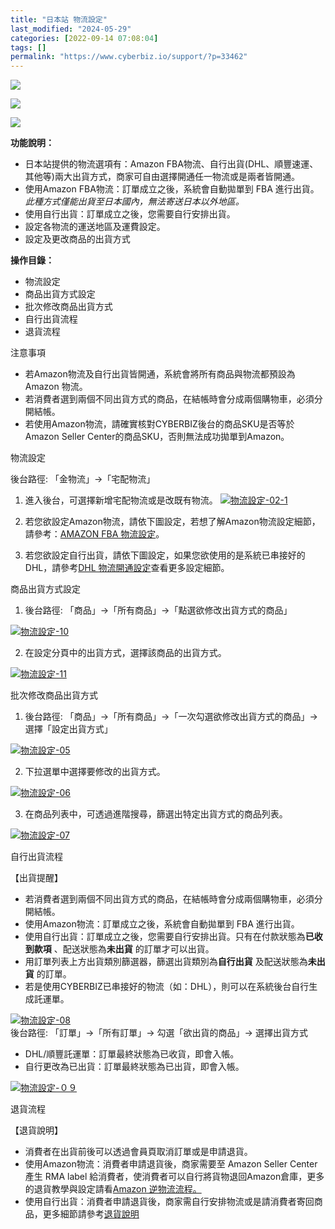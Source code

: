 ```yaml
---
title: "日本站 物流設定"
last_modified: "2024-05-29"
categories: [2022-09-14 07:08:04]
tags: []
permalink: "https://www.cyberbiz.io/support/?p=33462"
---
```


![](https://www.cyberbiz.io/support/wp-content/uploads/2021/09/wp-主視覺bar-1024x321.png)

![](https://www.cyberbiz.io/support/wp-content/uploads/適用站別.png)

[![](https://www.cyberbiz.io/support/wp-content/uploads/日本站.png)](https://www.cyberbiz.io/support/?page_id=33456)

**功能說明：**  

* 日本站提供的物流選項有：Amazon FBA物流、自行出貨(DHL、順豐速運、其他等)兩大出貨方式，商家可自由選擇開通任一物流或是兩者皆開通。
* 使用Amazon FBA物流：訂單成立之後，系統會自動拋單到 FBA 進行出貨。 _此種方式僅能出貨至日本國內，無法寄送日本以外地區。_
* 使用自行出貨：訂單成立之後，您需要自行安排出貨。
* 設定各物流的運送地區及運費設定。
* 設定及更改商品的出貨方式

**操作目錄：**

* 物流設定
* 商品出貨方式設定
* 批次修改商品出貨方式
* 自行出貨流程
* 退貨流程

注意事項  

* 若Amazon物流及自行出貨皆開通，系統會將所有商品與物流都預設為 Amazon 物流。
* 若消費者選到兩個不同出貨方式的商品，在結帳時會分成兩個購物車，必須分開結帳。
* 若使用Amazon物流，請確實核對CYBERBIZ後台的商品SKU是否等於Amazon Seller Center的商品SKU，否則無法成功拋單到Amazon。 


物流設定  

後台路徑: 「金物流」→「宅配物流」  


1. 進入後台，可選擇新增宅配物流或是改既有物流。 [![物流設定-02-1](https://www.cyberbiz.io/support/wp-content/uploads/北美站-物流設定01.png)](https://www.cyberbiz.io/support/wp-content/uploads/北美站-物流設定01.png)


2. 若您欲設定Amazon物流，請依下圖設定，若想了解Amazon物流設定細節，請參考：[AMAZON FBA 物流設定](https://www.cyberbiz.io/support/?p=20676)。 


3. 若您欲設定自行出貨，請依下圖設定，如果您欲使用的是系統已串接好的DHL，請參考[DHL 物流開通設定](https://www.cyberbiz.io/support/?p=29664)查看更多設定細節。 


商品出貨方式設定  


1. 後台路徑: 「商品」→「所有商品」→「點選欲修改出貨方式的商品」   

[![物流設定-10](https://www.cyberbiz.io/support/wp-content/uploads/物流設定-10.jpg)](https://www.cyberbiz.io/support/wp-content/uploads/物流設定-10.jpg)



2. 在設定分頁中的出貨方式，選擇該商品的出貨方式。   

[![物流設定-11](https://www.cyberbiz.io/support/wp-content/uploads/物流設定-11.jpg)](https://www.cyberbiz.io/support/wp-content/uploads/物流設定-11.jpg)



批次修改商品出貨方式  


1. 後台路徑: 「商品」→「所有商品」→「一次勾選欲修改出貨方式的商品」→選擇「設定出貨方式」   

[![物流設定-05](https://www.cyberbiz.io/support/wp-content/uploads/物流設定-05.jpg)](https://www.cyberbiz.io/support/wp-content/uploads/物流設定-05.jpg)



2. 下拉選單中選擇要修改的出貨方式。   

[![物流設定-06](https://www.cyberbiz.io/support/wp-content/uploads/物流設定-06.jpg)](https://www.cyberbiz.io/support/wp-content/uploads/物流設定-06.jpg)



3. 在商品列表中，可透過進階搜尋，篩選出特定出貨方式的商品列表。   

[![物流設定-07](https://www.cyberbiz.io/support/wp-content/uploads/物流設定-07.jpg)](https://www.cyberbiz.io/support/wp-content/uploads/物流設定-07.jpg)



自行出貨流程  

【出貨提醒】  


* 若消費者選到兩個不同出貨方式的商品，在結帳時會分成兩個購物車，必須分開結帳。
* 使用Amazon物流：訂單成立之後，系統會自動拋單到 FBA 進行出貨。
* 使用自行出貨：訂單成立之後，您需要自行安排出貨。只有在付款狀態為**已收到款項** 、配送狀態為**未出貨** 的訂單才可以出貨。
* 用訂單列表上方出貨類別篩選器，篩選出貨類別為**自行出貨** 及配送狀態為**未出貨** 的訂單。 
* 若是使用CYBERBIZ已串接好的物流（如：DHL），則可以在系統後台自行生成託運單。 

[![物流設定-08](https://www.cyberbiz.io/support/wp-content/uploads/物流設定-08.jpg)](https://www.cyberbiz.io/support/wp-content/uploads/物流設定-08.jpg)  
後台路徑: 「訂單」→「所有訂單」→ 勾選「欲出貨的商品」→ 選擇出貨方式  

* DHL/順豐託運單：訂單最終狀態為已收貨，即會入帳。
* 自行更改為已出貨：訂單最終狀態為已出貨，即會入帳。

[![物流設定-０９](https://www.cyberbiz.io/support/wp-content/uploads/物流設定-０９.jpg)](https://www.cyberbiz.io/support/wp-content/uploads/物流設定-０９.jpg)  

退貨流程  

【退貨說明】  


* 消費者在出貨前後可以透過會員頁取消訂單或是申請退貨。
* 使用Amazon物流：消費者申請退貨後，商家需要至 Amazon Seller Center 產生 RMA label 給消費者，使消費者可以自行將貨物退回Amazon倉庫，更多的退貨教學與設定請看[Amazon 逆物流流程。](https://www.cyberbiz.io/support/?p=30948#c)
* 使用自行出貨：消費者申請退貨後，商家需自行安排物流或是請消費者寄回商品，更多細節請參考[退貨說明](https://www.cyberbiz.io/support/?p=30948)


